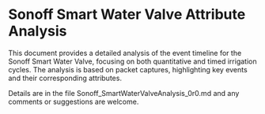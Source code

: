 # Sonoff Smart Water Valve Attribute Analysis

This document provides a detailed analysis of the event timeline for the Sonoff Smart Water Valve, focusing on both quantitative and timed irrigation cycles. The analysis is based on packet captures, highlighting key events and their corresponding attributes.

Details are in the file Sonoff_SmartWaterValveAnalysis_0r0.md and any comments or suggestions are welcome.
